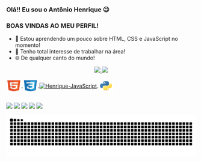 ### Olá!! Eu sou o Antônio Henrique 😉
### BOAS VINDAS AO MEU PERFIL!
- 🧐 Estou aprendendo um pouco sobre HTML, CSS e JavaScript no momento!
- 🌟 Tenho total interesse de trabalhar na área!
- 🌐 De qualquer canto do mundo!

<div align="center">
  <a href="https://github.com/HenriqueCl99">
  <img height="180em" src="https://github-readme-stats.vercel.app/api?username=HenriqueCl99&show_icons=true&theme=dracula&include_all_commits=true&count_private=true"/>
  <img height="180em" src="https://github-readme-stats.vercel.app/api/top-langs/?username=HenriqueCl99&layout=compact&langs_count=7&theme=dracula"/>
</div>
  
  
  <div style="display: inline_block"><br>
  <img align="center" alt="Henrique-HTML" height="30" width="40" src="https://raw.githubusercontent.com/devicons/devicon/master/icons/html5/html5-original.svg">
  <img align="center" alt="Henrique-CSS" height="30" width="40" src="https://raw.githubusercontent.com/devicons/devicon/master/icons/css3/css3-original.svg">
  <img align="center" alt="Henrique-JavaScript" height="30" width="40 "src="https://cdn.jsdelivr.net/gh/devicons/devicon/icons/javascript/javascript-original.svg" />
  <img align="center" alt="Henrique-Python" height="30" width="40" src="https://raw.githubusercontent.com/devicons/devicon/master/icons/python/python-original.svg">
  
  ## 
  
  <div> 
  <a href="https://www.youtube.com/channel/UCEQLFV0FlzIzZAxoi8w-KpA" target="_blank"><img src="https://img.shields.io/badge/YouTube-FF0000?style=for-the-badge&logo=youtube&logoColor=white" target="_blank"></a>
  <a href="https://www.instagram.com/henrique_lima_c/?hl=pt-br" target="_blank"><img src="https://img.shields.io/badge/-Instagram-%23E4405F?style=for-the-badge&logo=instagram&logoColor=white" target="_blank"></a>
 	<a href="https://www.twitch.tv/klase8" target="_blank"><img src="https://img.shields.io/badge/Twitch-9146FF?style=for-the-badge&logo=twitch&logoColor=white" target="_blank"></a>
 <a href="https://discord.gg/SsyAd5HXYZ" target="_blank"><img src="https://img.shields.io/badge/Discord-7289DA?style=for-the-badge&logo=discord&logoColor=white" target="_blank"></a>
  <a href="https://www.linkedin.com/in/ant%C3%B4nio-henrique-367728214/" target="_blank"><img src="https://img.shields.io/badge/-LinkedIn-%230077B5?style=for-the-badge&logo=linkedin&logoColor=white" target="_blank"></a> 
 
  ![Snake animation](https://github.com/HenriqueCl99/HenriqueCl99/blob/output/github-contribution-grid-snake.svg)
 
</div>
